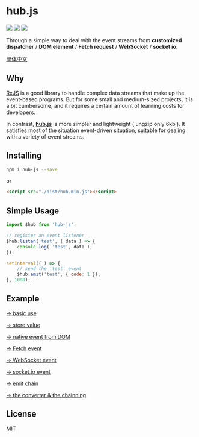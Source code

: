 # hub.js

[![](https://img.shields.io/badge/npm-v0.1.2-green.svg)](https://www.npmjs.org/package/hub-js)
[![](https://img.shields.io/badge/size-%3C7kb-blue.svg)](https://www.npmjs.org/package/hub-js)
[![](https://img.shields.io/badge/Browser-%3E%3DIE8-blue.svg)](https://www.npmjs.org/package/hub-js)

Through a simple way to deal with the event streams from **customized dispatcher** / **DOM element** / **Fetch request** / **WebSocket** / **socket io**.

[简体中文](./README.zh-CN.md)

## Why

[RxJS](https://github.com/reactivex/rxjs) is a good library to handle complex data streams that make up the event-based programs. But for some small and medium-sized projects, it is a bit cumbersome, and it requires a certain amount of learning costs for developers.

In contrast, **[hub.js](https://github.com/yyued/hub.js)** is more simpler and lightweight ( ungzip only 6kb ). It satisfies most of the situation event-driven situation, suitable for dealing with a variety of  event streams.

## Installing

```sh
npm i hub-js --save
```

or

```html
<script src="./dist/hub.min.js"></script>
```

## Simple Usage

```js
import $hub from 'hub-js';

// register an event listener
$hub.listen('test', ( data ) => {
    console.log( 'test', data );
});

setInterval(( ) => {
    // send the 'test' event
    $hub.emit('test', { code: 1 });
}, 1000);
```

## Example

[→ basic use](https://github.com/yyued/hub.js/blob/master/example/basic_use.html)

[→ store value](https://github.com/yyued/hub.js/blob/master/example/store_value.html)

[→ native event from DOM](https://github.com/yyued/hub.js/blob/master/example/native_event_from_dom.html)

[→ Fetch event](https://github.com/yyued/hub.js/blob/master/example/fetch_event.html)

[→ WebSocket event](https://github.com/yyued/hub.js/blob/master/example/websocket_event.html)

[→ socket.io event](https://github.com/yyued/hub.js/blob/master/example/socket_io_event.html)

[→ emit chain](https://github.com/yyued/hub.js/blob/master/example/emit_chain.html)

[→ the converter & the chainning](https://github.com/yyued/hub.js/blob/master/example/converter_chaining.html)

## License

MIT
